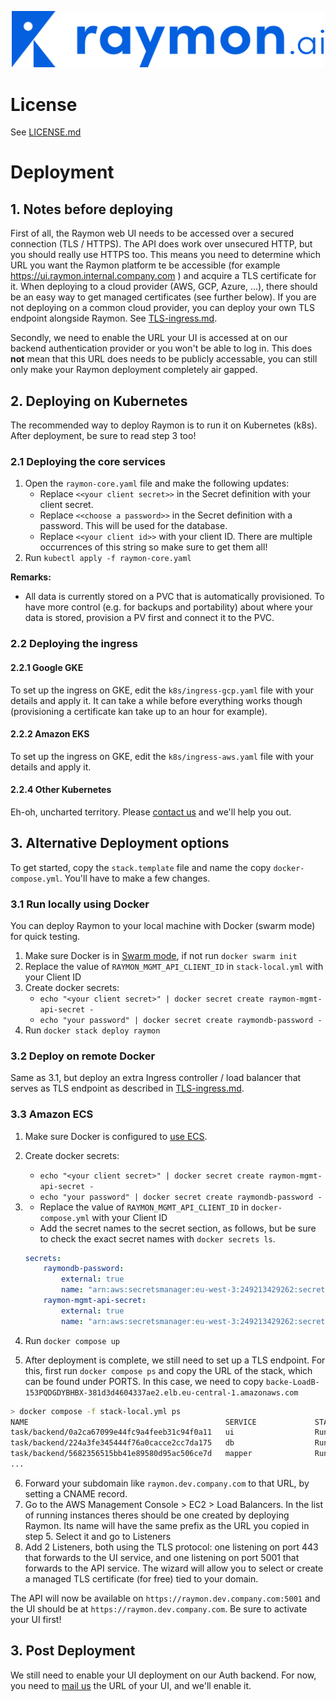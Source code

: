 <p align="center">
  <img width="500"  src="images/Logo-blue-ai.png">
</p>

# License
See [LICENSE.md](LICENSE.md)

# Deployment

## 1. Notes before deploying

First of all, the Raymon web UI needs to be accessed over a secured connection (TLS / HTTPS). The API does work over unsecured HTTP, but you should really use HTTPS too. This means you need to determine which URL you want the Raymon platform te be accessible (for example https://ui.raymon.internal.company.com ) and acquire a TLS certificate for it. When deploying to a cloud provider (AWS, GCP, Azure, ...), there should be an easy way to get managed certificates (see further below). If you are not deploying on a common cloud provider, you can deploy your own TLS endpoint alongside Raymon. See [TLS-ingress.md](TLS-ingress.md).

Secondly, we need to enable the URL your UI is accessed at on our backend authentication provider or you won't be able to log in. This does **not** mean that this URL does needs to be publicly accessable, you can still only make your Raymon deployment completely air gapped.

## 2. Deploying on Kubernetes
The recommended way to deploy Raymon is to run it on Kubernetes (k8s). After deployment, be sure to read step 3 too!

### 2.1 Deploying the core services

1. Open the `raymon-core.yaml` file and make the following updates:
    - Replace `<<your client secret>>` in the Secret definition with your client secret.
    - Replace `<<choose a password>>` in the Secret definition with a password. This will be used for the database.
    - Replace `<<your client id>>` with your client ID. There are multiple occurrences of this string so make sure to get them all!
2. Run `kubectl apply -f raymon-core.yaml`

**Remarks:**
- All data is currently stored on a PVC that is automatically provisioned. To have more control (e.g. for backups and portability) about where your data is stored, provision a PV first and connect it to the PVC.


### 2.2 Deploying the ingress

#### 2.2.1 Google GKE
To set up the ingress on GKE, edit the `k8s/ingress-gcp.yaml` file with your details and apply it. It can take a while before everything works though (provisioning a certificate kan take up to an hour for example).

#### 2.2.2 Amazon EKS
To set up the ingress on GKE, edit the `k8s/ingress-aws.yaml` file with your details and apply it.

#### 2.2.4 Other Kubernetes
Eh-oh, uncharted territory. Please [contact us](mailto:hello@raymon.ai) and we'll help you out.

## 3. Alternative Deployment options
To get started, copy the `stack.template` file and name the copy `docker-compose.yml`. You'll have to make a few changes.

### 3.1 Run locally using Docker
You can deploy Raymon to your local machine with Docker (swarm mode) for quick testing.

1. Make sure Docker is in [Swarm mode](https://docs.docker.com/engine/swarm/), if not run `docker swarm init`
2. Replace the value of `RAYMON_MGMT_API_CLIENT_ID` in `stack-local.yml` with your Client ID
3. Create docker secrets:
    - `echo "<your client secret>" | docker secret create raymon-mgmt-api-secret -`
    - `echo "your password" | docker secret create raymondb-password -`
4. Run `docker stack deploy raymon`

### 3.2 Deploy on remote Docker
Same as 3.1, but deploy an extra Ingress controller / load balancer that serves as TLS endpoint as described in [TLS-ingress.md](TLS-ingress.md).

### 3.3 Amazon ECS

1. Make sure Docker is configured to [use ECS](https://docs.docker.com/cloud/ecs-integration/).
2. Create docker secrets:
    - `echo "<your client secret>" | docker secret create raymon-mgmt-api-secret -`
    - `echo "your password" | docker secret create raymondb-password -`
3. 
    - Replace the value of `RAYMON_MGMT_API_CLIENT_ID` in `docker-compose.yml` with your Client ID
    - Add the secret names to the secret section, as follows, but be sure to check the exact secret names with `docker secrets ls`. 
    ```yaml
    secrets:
        raymondb-password:
            external: true
            name: "arn:aws:secretsmanager:eu-west-3:249213429262:secret:raymondb-password-Ae62Xg"
        raymon-mgmt-api-secret:
            external: true
            name: "arn:aws:secretsmanager:eu-west-3:249213429262:secret:raymon-mgmt-api-secret-KVghvj"
    ```

4. Run `docker compose up`
5. After deployment is complete, we still need to set up a TLS endpoint. For this, first run `docker compose ps` and copy the URL of the stack, which can be found under PORTS. In this case, we need to copy `backe-LoadB-153PQDGDYBHBX-381d3d4604337ae2.elb.eu-central-1.amazonaws.com`
```bash
> docker compose -f stack-local.yml ps
NAME                                            SERVICE             STATUS              PORTS
task/backend/0a2ca67099e44fc9a4feeb31c94f0a11   ui                  Running             backe-LoadB-153PQDGDYBHBX-381d3d4604337ae2.elb.eu-central-1.amazonaws.com:80->80/tcp
task/backend/224a3fe345444f76a0cacce2cc7da175   db                  Running             backe-LoadB-153PQDGDYBHBX-381d3d4604337ae2.elb.eu-central-1.amazonaws.com:5432->5432/tcp
task/backend/5682356515bb41e89580d95ac506ce7d   mapper              Running
...
```
6. Forward your subdomain like `raymon.dev.company.com` to that URL, by setting a CNAME record.
7. Go to the AWS Management Console > EC2 > Load Balancers. In the list of running instances theres should be one created by deploying Raymon. Its name will have the same prefix as the URL you copied in step 5. Select it and go to Listeners
8. Add 2 Listeners, both using the TLS protocol: one listening on port 443 that forwards to the UI service, and one listening on port 5001 that forwards to the API service. The wizard will allow you to select or create a managed TLS certificate (for free) tied to your domain.

The API will now be available on `https://raymon.dev.company.com:5001` and the UI should be at `https://raymon.dev.company.com`. Be sure to activate your UI first!

## 3. Post Deployment
We still need to enable your UI deployment on our Auth backend. For now, you need to [mail us](mailto:hello@raymon.ai) the URL of your UI, and we'll enable it.

